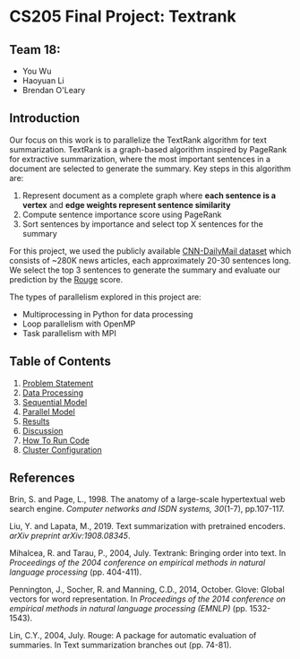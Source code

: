 # CS205 Final Project: Textrank

## Team 18:
* You Wu
* Haoyuan Li
* Brendan O'Leary

## Introduction

Our focus on this work is to parallelize the TextRank algorithm for text summarization. TextRank is a graph-based algorithm inspired by PageRank for extractive summarization, where the most important sentences in a document are selected to generate the summary. Key steps in this algorithm are:

1. Represent document as a complete graph where **each sentence is a vertex** and **edge weights represent sentence similarity**
2. Compute sentence importance score using PageRank
3. Sort sentences by importance and select top X sentences for the summary

For this project, we used the publicly available [CNN-DailyMail dataset](https://github.com/abisee/cnn-dailymail) which consists of ~280K news articles, each approximately 20-30 sentences long. We select the top 3 sentences to generate the summary and evaluate our prediction by the [Rouge](https://www.aclweb.org/anthology/W04-1013/) score.

The types of parallelism explored in this project are:
- Multiprocessing in Python for data processing
- Loop parallelism with OpenMP
- Task parallelism with MPI

## Table of Contents
1. [Problem Statement](Website/ProblemStatement.md) 
2. [Data Processing](Website/DataProcessing.md)
3. [Sequential Model](Website/SequentialModel.md)
4. [Parallel Model](Website/ParallelModel.md)
5. [Results](Website/Results.md)
6. [Discussion](Website/Discussion.md)
7. [How To Run Code](Website/HowToRunCode.md)
8. [Cluster Configuration](Website/ClusterConfiguration.md)

## References

Brin, S. and Page, L., 1998. The anatomy of a large-scale hypertextual web search engine. *Computer networks and ISDN systems, 30*(1-7), pp.107-117.

Liu, Y. and Lapata, M., 2019. Text summarization with pretrained encoders. *arXiv preprint arXiv:1908.08345*.

Mihalcea, R. and Tarau, P., 2004, July. Textrank: Bringing order into text. In *Proceedings of the 2004 conference on empirical methods in natural language processing* (pp. 404-411).

Pennington, J., Socher, R. and Manning, C.D., 2014, October. Glove: Global vectors for word representation. In *Proceedings of the 2014 conference on empirical methods in natural language processing (EMNLP)* (pp. 1532-1543).

Lin, C.Y., 2004, July. Rouge: A package for automatic evaluation of summaries. In Text summarization branches out (pp. 74-81).
